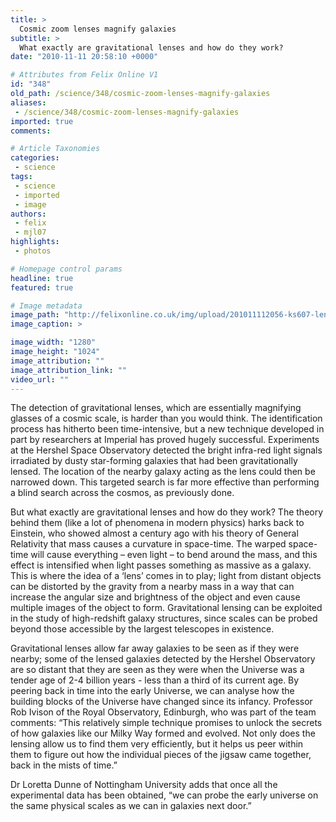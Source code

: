 ```yaml
---
title: >
  Cosmic zoom lenses magnify galaxies
subtitle: >
  What exactly are gravitational lenses and how do they work?
date: "2010-11-11 20:58:10 +0000"

# Attributes from Felix Online V1
id: "348"
old_path: /science/348/cosmic-zoom-lenses-magnify-galaxies
aliases:
 - /science/348/cosmic-zoom-lenses-magnify-galaxies
imported: true
comments:

# Article Taxonomies
categories:
 - science
tags:
 - science
 - imported
 - image
authors:
 - felix
 - mjl07
highlights:
 - photos

# Homepage control params
headline: true
featured: true

# Image metadata
image_path: "http://felixonline.co.uk/img/upload/201011112056-ks607-lensingl.jpg"
image_caption: >

image_width: "1280"
image_height: "1024"
image_attribution: ""
image_attribution_link: ""
video_url: ""
---
```


The detection of gravitational lenses, which are essentially magnifying glasses of a cosmic scale, is harder than you would think. The identification process has hitherto been time-intensive, but a new technique developed in part by researchers at Imperial has proved hugely successful. Experiments at the Hershel Space Observatory detected the bright infra-red light signals irradiated by dusty star-forming galaxies that had been gravitationally lensed. The location of the nearby galaxy acting as the lens could then be narrowed down. This targeted search is far more effective than performing a blind search across the cosmos, as previously done.

But what exactly are gravitational lenses and how do they work? The theory behind them (like a lot of phenomena in modern physics) harks back to Einstein, who showed almost a century ago with his theory of General Relativity that mass causes a curvature in space-time. The warped space-time will cause everything – even light – to bend around the mass, and this effect is intensified when light passes something as massive as a galaxy. This is where the idea of a ‘lens’ comes in to play; light from distant objects can be distorted by the gravity from a nearby mass in a way that can increase the angular size and brightness of the object and even cause multiple images of the object to form. Gravitational lensing can be exploited in the study of high-redshift galaxy structures, since scales can be probed beyond those accessible by the largest telescopes in existence.

Gravitational lenses allow far away galaxies to be seen as if they were nearby; some of the lensed galaxies detected by the Hershel Observatory are so distant that they are seen as they were when the Universe was a tender age of 2-4 billion years - less than a third of its current age. By peering back in time into the early Universe, we can analyse how the building blocks of the Universe have changed since its infancy. Professor Rob Ivison of the Royal Observatory, Edinburgh, who was part of the team comments: “This relatively simple technique promises to unlock the secrets of how galaxies like our Milky Way formed and evolved. Not only does the lensing allow us to find them very efficiently, but it helps us peer within them to figure out how the individual pieces of the jigsaw came together, back in the mists of time.”

Dr Loretta Dunne of Nottingham University adds that once all the experimental data has been obtained, “we can probe the early universe on the same physical scales as we can in galaxies next door.”
